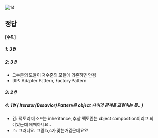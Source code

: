 ![14](https://user-images.githubusercontent.com/69576676/132935663-87be3618-2cc2-4d33-a377-baf3342285ed.JPG)

정답
-----
#### [수민]
##### 1: 3번
##### 2: 3번 
- 고수준의 모듈이 저수준의 모듈에 의존하면 안됨
- DIP: Adapter Pattern, Factory Pattern
##### 3: 2번
##### 4: 1번 ( Iterator(Behavior) Pattern은 object 사이의 관계를 표현하는 듯.. ) 
+ 건: 팩토리 메소드는 inheritance, 추상 팩토린는 object composition이라고 되어있는데 애매하네요..
+ 수: 그러네요. 그럼 b,c가 맞는거같은데요??
